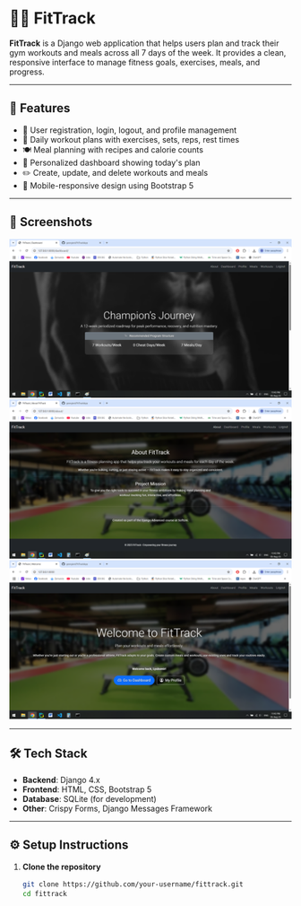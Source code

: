 # 🏋️‍♂️ FitTrack

**FitTrack** is a Django web application that helps users plan and track their gym workouts and meals across all 7 days of the week. It provides a clean, responsive interface to manage fitness goals, exercises, meals, and progress.

---

## 🚀 Features

- 🧍 User registration, login, logout, and profile management
- 📅 Daily workout plans with exercises, sets, reps, rest times
- 🍽️ Meal planning with recipes and calorie counts
- 🧠 Personalized dashboard showing today's plan
- ✏️ Create, update, and delete workouts and meals
- 📱 Mobile-responsive design using Bootstrap 5

---

## 📸 Screenshots

<img src="screenshots/dashboard.png" alt="Dashboard" width="800">
<img src="screenshots/about.png" alt="About Page" width="800">
<img src="screenshots/landing.png" alt="Landing Page" width="800">

---

## 🛠 Tech Stack

- **Backend**: Django 4.x
- **Frontend**: HTML, CSS, Bootstrap 5
- **Database**: SQLite (for development)
- **Other**: Crispy Forms, Django Messages Framework

---

## ⚙️ Setup Instructions

1. **Clone the repository**  
   ```bash
   git clone https://github.com/your-username/fittrack.git
   cd fittrack
